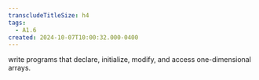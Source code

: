 ```yaml
---
transcludeTitleSize: h4
tags:
  - A1.6
created: 2024-10-07T10:00:32.000-0400
---
```

write programs that declare, initialize, modify, and access one-dimensional arrays.